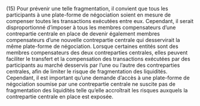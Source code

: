 (15) Pour prévenir une telle fragmentation, il convient que tous les participants à une plate-forme de négociation soient en mesure de compenser toutes les transactions exécutées entre eux. Cependant, il serait disproportionné d’imposer à tous les membres compensateurs d’une contrepartie centrale en place de devenir également membres compensateurs d’une nouvelle contrepartie centrale qui desservirait la même plate-forme de négociation. Lorsque certaines entités sont des membres compensateurs des deux contreparties centrales, elles peuvent faciliter le transfert et la compensation des transactions exécutées par des participants au marché desservis par l’une ou l’autre des contreparties centrales, afin de limiter le risque de fragmentation des liquidités. Cependant, il est important qu’une demande d’accès à une plate-forme de négociation soumise par une contrepartie centrale ne suscite pas de fragmentation des liquidités telle qu’elle accroîtrait les risques auxquels la contrepartie centrale en place est exposée.
